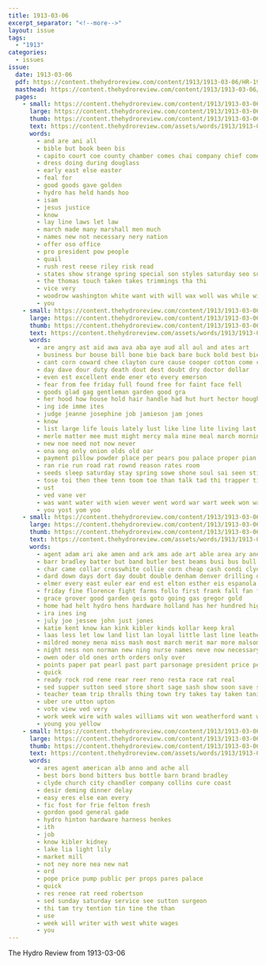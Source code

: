 ```yaml
---
title: 1913-03-06
excerpt_separator: "<!--more-->"
layout: issue
tags:
  - "1913"
categories:
  - issues
issue:
  date: 1913-03-06
  pdf: https://content.thehydroreview.com/content/1913/1913-03-06/HR-1913-03-06.pdf
  masthead: https://content.thehydroreview.com/content/1913/1913-03-06/masthead/HR-1913-03-06.jpg
  pages:
    - small: https://content.thehydroreview.com/content/1913/1913-03-06/small/HR-1913-03-06-01.jpg
      large: https://content.thehydroreview.com/content/1913/1913-03-06/large/HR-1913-03-06-01.jpg
      thumb: https://content.thehydroreview.com/content/1913/1913-03-06/thumbnails/HR-1913-03-06-01.jpg
      text: https://content.thehydroreview.com/assets/words/1913/1913-03-06/HR-1913-03-06-01.txt
      words:
        - and are ani all
        - bible but book been bis
        - capito court coe county chamber comes chai company chief come can caddo
        - dress doing during douglass
        - early east else easter
        - feal for
        - good goods gave golden
        - hydro has held hands hoo
        - isam
        - jesus justice
        - know
        - lay line laws let law
        - march made many marshall men much
        - names new not necessary nery nation
        - offer oso office
        - pro president pow people
        - quail
        - rush rest reese riley risk read
        - states show strange spring special son styles saturday seo sun sue soso
        - the thomas touch taken takes trimmings tha thi
        - vice very
        - woodrow washington white want with will wax woll was while wilson
        - you
    - small: https://content.thehydroreview.com/content/1913/1913-03-06/small/HR-1913-03-06-02.jpg
      large: https://content.thehydroreview.com/content/1913/1913-03-06/large/HR-1913-03-06-02.jpg
      thumb: https://content.thehydroreview.com/content/1913/1913-03-06/thumbnails/HR-1913-03-06-02.jpg
      text: https://content.thehydroreview.com/assets/words/1913/1913-03-06/HR-1913-03-06-02.txt
      words:
        - are angry ast aid awa ava aba aye aud all aul and ates art
        - business bur bouse bill bone bie back bare buck bold best bier but bee bere beans bus bai boon bulk bis boat better band bir blue breath bac bey buy balfe ber
        - cant corn coward chee clayton cure cause cooper cotton come che cua care cave cake cram cove
        - day dave dour duty death dout dest doubt dry doctor dollar
        - even est excellent ende ener eto every emerson
        - fear from fee friday full found free for faint face fell
        - goods glad gag gentleman garden good gra
        - her hood how house hold hair handle had hut hurt hector hough
        - ing ide imme ites
        - judge jeanne josephine job jamieson jam jones
        - know
        - list large life louis lately lust like line lite living last little
        - merle matter mee must might mercy mala mine meal march morning mil muy mus
        - new noe need not now never
        - ona ong only onion olds old oar
        - payment pillow powder place per pears pou palace proper pian phen pene patient president purchase peal
        - ran rie run road rat rownd reason rates room
        - seeds sleep saturday stay spring sowe shone soul sai seen still said set sie styles sell she skill see state smee service self sou seat seed
        - tose toi then thee tenn toom toe than talk tad thi trapper times tier thie ted ties teen table tine tue tat thet too take tou tule them trow tee toa the takes terrible
        - ust
        - ved vane ver
        - was want water with wien wever went word war wart week won wan work wake windows whiteley well wate
        - you yost yom yoo
    - small: https://content.thehydroreview.com/content/1913/1913-03-06/small/HR-1913-03-06-03.jpg
      large: https://content.thehydroreview.com/content/1913/1913-03-06/large/HR-1913-03-06-03.jpg
      thumb: https://content.thehydroreview.com/content/1913/1913-03-06/thumbnails/HR-1913-03-06-03.jpg
      text: https://content.thehydroreview.com/assets/words/1913/1913-03-06/HR-1913-03-06-03.txt
      words:
        - agent adam ari ake amen and ark ams ade art able area ary anes allen are aid alfalfa all anna
        - barr bradley batter but band butler best beams busi bus bull banner brothers bros bloom bach buy better big bark barn begun been box bulk business
        - char came collar crosswhite collie corn cheap cash condi clyde con che coil current cane card cora cattle car can chas cake count close cotton conte cook cold come cate clinton cape
        - dard down days dort day doubt double denham denver drilling dent
        - elmer every east euler ear end est elton esther eis espanola eeds earl
        - friday fine florence fight farms follo first frank fall fan farm from firm felton florida few flowers for friends
        - grace grover good garden geis goto going gas gregor gold
        - home had helt hydro hens hardware holland has her hundred high hour hon
        - ira ines ing
        - july joe jessee john just jones
        - katie kent know kan kink kibler kinds kollar keep kral
        - laas less let low land list lan loyal little last line leather league large lively lar lisa law lint long lose like look
        - mildred money mena miss mash most march merit mar more malsom made mean may many market meal miles mor moi morn million monday mon myrtle manner
        - night ness non norman new ning nurse names neve now necessary ned notice need not
        - owen oder old ones orth orders only over
        - points paper pat pearl past part parsonage president price pei per pay patient piano priest palace pro pea patridge plano people present parson
        - quick
        - ready rock rod rene rear reer reno resta race rat real
        - sed supper sutton seed store short sage sash show soon save smooth state sah sea strain son ship sae serene small such saturday stock sister seeds stom start sale sour sit sid see shape six say stover smith sunday sell south spies send sare saul sil school straight size sas stay severe
        - teacher team trip thralls thing town try takes tay taken tani them tei thomas than tine the times test top thi treat ted
        - uber ure utton upton
        - vote view ved very
        - work week wire with wales williams wit won weatherford want way watch white was whitely wires wright win weak wines wes wellington worth wish wife wynne woods went will wax
        - young you yellow
    - small: https://content.thehydroreview.com/content/1913/1913-03-06/small/HR-1913-03-06-04.jpg
      large: https://content.thehydroreview.com/content/1913/1913-03-06/large/HR-1913-03-06-04.jpg
      thumb: https://content.thehydroreview.com/content/1913/1913-03-06/thumbnails/HR-1913-03-06-04.jpg
      text: https://content.thehydroreview.com/assets/words/1913/1913-03-06/HR-1913-03-06-04.txt
      words:
        - ares agent american alb anno and ache all
        - best bors bond bitters bus bottle barn brand bradley
        - clyde church city chandler company collins cure coast
        - desir deming dinner delay
        - easy eres else ean every
        - fic fost for frie felton fresh
        - gordon good general gade
        - hydro hinton hardware harness henkes
        - ith
        - job
        - know kibler kidney
        - lake lia light lily
        - market mill
        - not ney nore nea new nat
        - ord
        - pope price pump public per props pares palace
        - quick
        - res renee rat reed robertson
        - sed sunday saturday service see sutton surgeon
        - thi tam try tention tin tine the than
        - use
        - week will writer with west white wages
        - you
---
```


The Hydro Review from 1913-03-06

<!--more-->

